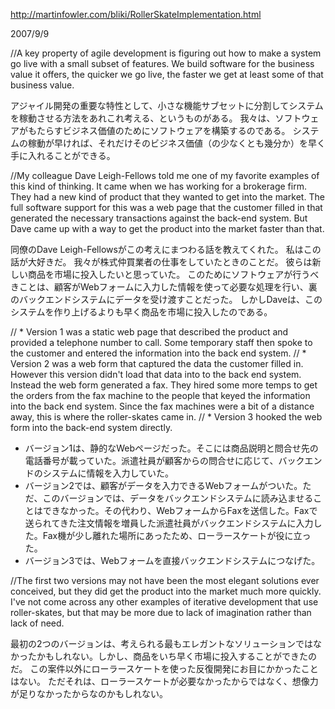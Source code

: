 http://martinfowler.com/bliki/RollerSkateImplementation.html

2007/9/9	

//A key property of agile development is figuring out how to make a system go live with a small subset of features. We build software for the business value it offers, the quicker we go live, the faster we get at least some of that business value.

アジャイル開発の重要な特性として、小さな機能サブセットに分割してシステムを稼動させる方法をあれこれ考える、というものがある。
我々は、ソフトウェアがもたらすビジネス価値のためにソフトウェアを構築するのである。
システムの稼動が早ければ、それだけそのビジネス価値（の少なくとも幾分か）を早く手に入れることができる。

//My colleague Dave Leigh-Fellows told me one of my favorite examples of this kind of thinking. It came when we has working for a brokerage firm. They had a new kind of product that they wanted to get into the market. The full software support for this was a web page that the customer filled in that generated the necessary transactions against the back-end system. But Dave came up with a way to get the product into the market faster than that.

同僚のDave Leigh-Fellowsがこの考えにまつわる話を教えてくれた。
私はこの話が大好きだ。
我々が株式仲買業者の仕事をしていたときのことだ。
彼らは新しい商品を市場に投入したいと思っていた。
このためにソフトウェアが行うべきことは、顧客がWebフォームに入力した情報を使って必要な処理を行い、裏のバックエンドシステムにデータを受け渡すことだった。
しかしDaveは、このシステムを作り上げるよりも早く商品を市場に投入したのである。

//    * Version 1 was a static web page that described the product and provided a telephone number to call. Some temporary staff then spoke to the customer and entered the information into the back end system.
//    * Version 2 was a web form that captured the data the customer filled in. However this version didn't load that data into to the back end system. Instead the web form generated a fax. They hired some more temps to get the orders from the fax machine to the people that keyed the information into the back end system. Since the fax machines were a bit of a distance away, this is where the roller-skates came in.
//    * Version 3 hooked the web form into the back-end system directly.

* バージョン1は、静的なWebページだった。そこには商品説明と問合せ先の電話番号が載っていた。派遣社員が顧客からの問合せに応じて、バックエンドのシステムに情報を入力していた。
* バージョン2では、顧客がデータを入力できるWebフォームがついた。ただ、このバージョンでは、データをバックエンドシステムに読み込ませることはできなかった。その代わり、WebフォームからFaxを送信した。Faxで送られてきた注文情報を増員した派遣社員がバックエンドシステムに入力した。Fax機が少し離れた場所にあったため、ローラースケートが役に立った。
* バージョン3では、Webフォームを直接バックエンドシステムにつなげた。

//The first two versions may not have been the most elegant solutions ever conceived, but they did get the product into the market much more quickly. I've not come across any other examples of iterative development that use roller-skates, but that may be more due to lack of imagination rather than lack of need.

最初の2つのバージョンは、考えられる最もエレガントなソリューションではなかったかもしれない。しかし、商品をいち早く市場に投入することができたのだ。
この案件以外にローラースケートを使った反復開発にお目にかかったことはない。
ただそれは、ローラースケートが必要なかったからではなく、想像力が足りなかったからなのかもしれない。
